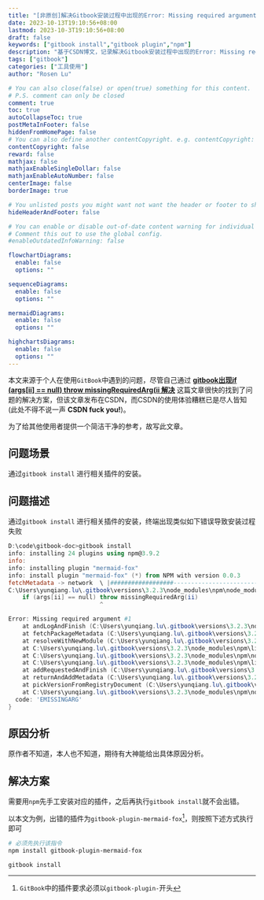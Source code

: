 ```yaml
---
title: "[非原创]解决Gitbook安装过程中出现的Error: Missing required argument #1错误"
date: 2023-10-13T19:10:56+08:00
lastmod: 2023-10-3T19:10:56+08:00
draft: false
keywords: ["gitbook install","gitbook plugin","npm"]
description: "基于CSDN博文，记录解决Gitbook安装过程中出现的Error: Missing required argument #1"
tags: ["gitbook"]
categories: ["工具使用"]
author: "Rosen Lu"

# You can also close(false) or open(true) something for this content.
# P.S. comment can only be closed
comment: true
toc: true
autoCollapseToc: true
postMetaInFooter: false
hiddenFromHomePage: false
# You can also define another contentCopyright. e.g. contentCopyright: "This is another copyright."
contentCopyright: false
reward: false
mathjax: false
mathjaxEnableSingleDollar: false
mathjaxEnableAutoNumber: false
centerImage: false
borderImage: true

# You unlisted posts you might want not want the header or footer to show
hideHeaderAndFooter: false

# You can enable or disable out-of-date content warning for individual post.
# Comment this out to use the global config.
#enableOutdatedInfoWarning: false

flowchartDiagrams:
  enable: false
  options: ""

sequenceDiagrams: 
  enable: false
  options: ""

mermaidDiagrams: 
  enable: false
  options: ""

highchartsDiagrams: 
  enable: false
  options: ""
---
```


本文来源于个人在使用`GitBook`中遇到的问题，尽管自己通过 **[gitbook出现if (args[ii] == null) throw missingRequiredArg(ii 解决](https://blog.csdn.net/AntiO2/article/details/125964797)** 这篇文章很快的找到了问题的解决方案，但该文章发布在CSDN，而CSDN的使用体验糟糕已是尽人皆知(此处不得不说一声 **CSDN fuck you!**)。

为了给其他使用者提供一个简洁干净的参考，故写此文章。

<!--more-->

## 问题场景

通过`gitbook install` 进行相关插件的安装。

## 问题描述

通过`gitbook install` 进行相关插件的安装，终端出现类似如下错误导致安装过程失败

```powershell
D:\code\gitbook-doc>gitbook install
info: installing 24 plugins using npm@3.9.2
info:
info: installing plugin "mermaid-fox"
info: install plugin "mermaid-fox" (*) from NPM with version 0.0.3
fetchMetadata -> network  \ |##################-----------------------------------------------------------------------|
C:\Users\yunqiang.lu\.gitbook\versions\3.2.3\node_modules\npm\node_modules\aproba\index.js:25
    if (args[ii] == null) throw missingRequiredArg(ii)
                          ^

Error: Missing required argument #1
    at andLogAndFinish (C:\Users\yunqiang.lu\.gitbook\versions\3.2.3\node_modules\npm\lib\fetch-package-metadata.js:31:3)
    at fetchPackageMetadata (C:\Users\yunqiang.lu\.gitbook\versions\3.2.3\node_modules\npm\lib\fetch-package-metadata.js:51:22)
    at resolveWithNewModule (C:\Users\yunqiang.lu\.gitbook\versions\3.2.3\node_modules\npm\lib\install\deps.js:490:12)
    at C:\Users\yunqiang.lu\.gitbook\versions\3.2.3\node_modules\npm\lib\install\deps.js:491:7
    at C:\Users\yunqiang.lu\.gitbook\versions\3.2.3\node_modules\npm\node_modules\iferr\index.js:13:50
    at C:\Users\yunqiang.lu\.gitbook\versions\3.2.3\node_modules\npm\lib\fetch-package-metadata.js:37:12
    at addRequestedAndFinish (C:\Users\yunqiang.lu\.gitbook\versions\3.2.3\node_modules\npm\lib\fetch-package-metadata.js:67:5)
    at returnAndAddMetadata (C:\Users\yunqiang.lu\.gitbook\versions\3.2.3\node_modules\npm\lib\fetch-package-metadata.js:121:7)
    at pickVersionFromRegistryDocument (C:\Users\yunqiang.lu\.gitbook\versions\3.2.3\node_modules\npm\lib\fetch-package-metadata.js:138:20)
    at C:\Users\yunqiang.lu\.gitbook\versions\3.2.3\node_modules\npm\node_modules\iferr\index.js:13:50 {
  code: 'EMISSINGARG'
}
```

## 原因分析

原作者不知道，本人也不知道，期待有大神能给出具体原因分析。

## 解决方案

需要用`npm`先手工安装对应的插件，之后再执行`gitbook install`就不会出错。

以本文为例，出错的插件为`gitbook-plugin-mermaid-fox`[^1]，则按照下述方式执行即可

```bash
# 必须先执行该指令
npm install gitbook-plugin-mermaid-fox

gitbook install
```

[^1]: `GitBook`中的插件要求必须以`gitbook-plugin-`开头

